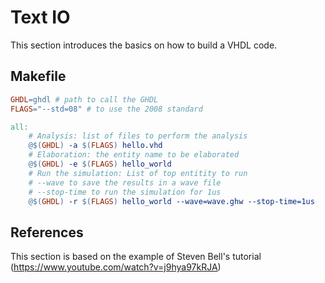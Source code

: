 # Text IO

This section introduces the basics on how to build a VHDL code.


## Makefile

```makefile
GHDL=ghdl # path to call the GHDL
FLAGS="--std=08" # to use the 2008 standard

all:
    # Analysis: list of files to perform the analysis
	@$(GHDL) -a $(FLAGS) hello.vhd  
    # Elaboration: the entity name to be elaborated
	@$(GHDL) -e $(FLAGS) hello_world
    # Run the simulation: List of top entitity to run
    # --wave to save the results in a wave file
    # --stop-time to run the simulation for 1us
	@$(GHDL) -r $(FLAGS) hello_world --wave=wave.ghw --stop-time=1us
```

## References

This section is based on the example of Steven Bell's tutorial (https://www.youtube.com/watch?v=j9hya97kRJA)

